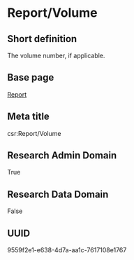 # Report/Volume
## Short definition
The volume number, if applicable.
## Base page
[Report](../../Objects/Report.md)
## Meta title
csr:Report/Volume
## Research Admin Domain
True
## Research Data Domain
False
## UUID
9559f2e1-e638-4d7a-aa1c-7617108e1767
